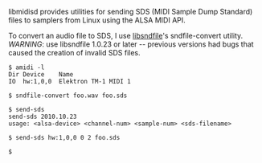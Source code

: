 libmidisd provides utilities for sending SDS (MIDI Sample Dump Standard) files to
samplers from Linux using the ALSA MIDI API.

To convert an audio file to SDS, I use [libsndfile][1]'s sndfile-convert
utility. _WARNING_: use libsndfile 1.0.23 or later -- previous versions had
bugs that caused the creation of invalid SDS files.

    $ amidi -l
    Dir Device    Name
    IO  hw:1,0,0  Elektron TM-1 MIDI 1

    $ sndfile-convert foo.wav foo.sds

    $ send-sds
    send-sds 2010.10.23
    usage: <alsa-device> <channel-num> <sample-num> <sds-filename>

    $ send-sds hw:1,0,0 0 2 foo.sds

    $

[1]: http://www.mega-nerd.com/libsndfile/
